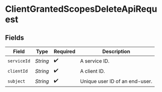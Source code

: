 # ClientGrantedScopesDeleteApiRequest


## Fields

| Field                           | Type                            | Required                        | Description                     |
| ------------------------------- | ------------------------------- | ------------------------------- | ------------------------------- |
| `serviceId`                     | *String*                        | :heavy_check_mark:              | A service ID.                   |
| `clientId`                      | *String*                        | :heavy_check_mark:              | A client ID.<br/>               |
| `subject`                       | *String*                        | :heavy_check_mark:              | Unique user ID of an end-user.<br/> |
